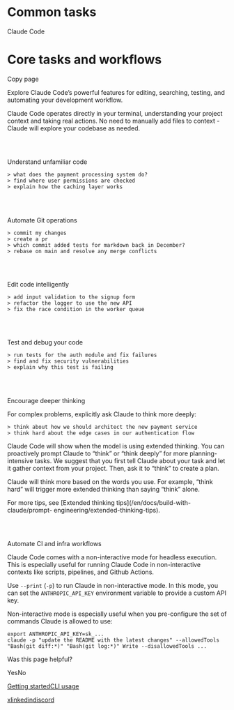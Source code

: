# Common tasks

Claude Code

# Core tasks and workflows

Copy page

Explore Claude Code’s powerful features for editing, searching, testing, and
automating your development workflow.

Claude Code operates directly in your terminal, understanding your project
context and taking real actions. No need to manually add files to context -
Claude will explore your codebase as needed.

##

​

Understand unfamiliar code

    
    
    > what does the payment processing system do?
    > find where user permissions are checked
    > explain how the caching layer works
    

##

​

Automate Git operations

    
    
    > commit my changes
    > create a pr
    > which commit added tests for markdown back in December?
    > rebase on main and resolve any merge conflicts
    

##

​

Edit code intelligently

    
    
    > add input validation to the signup form
    > refactor the logger to use the new API
    > fix the race condition in the worker queue
    

##

​

Test and debug your code

    
    
    > run tests for the auth module and fix failures
    > find and fix security vulnerabilities
    > explain why this test is failing
    

##

​

Encourage deeper thinking

For complex problems, explicitly ask Claude to think more deeply:

    
    
    > think about how we should architect the new payment service
    > think hard about the edge cases in our authentication flow
    

Claude Code will show when the model is using extended thinking. You can
proactively prompt Claude to “think” or “think deeply” for more planning-
intensive tasks. We suggest that you first tell Claude about your task and let
it gather context from your project. Then, ask it to “think” to create a plan.

Claude will think more based on the words you use. For example, “think hard”
will trigger more extended thinking than saying “think” alone.

For more tips, see [Extended thinking tips](/en/docs/build-with-claude/prompt-
engineering/extended-thinking-tips).

##

​

Automate CI and infra workflows

Claude Code comes with a non-interactive mode for headless execution. This is
especially useful for running Claude Code in non-interactive contexts like
scripts, pipelines, and Github Actions.

Use `--print` (`-p`) to run Claude in non-interactive mode. In this mode, you
can set the `ANTHROPIC_API_KEY` environment variable to provide a custom API
key.

Non-interactive mode is especially useful when you pre-configure the set of
commands Claude is allowed to use:

    
    
    export ANTHROPIC_API_KEY=sk_...
    claude -p "update the README with the latest changes" --allowedTools "Bash(git diff:*)" "Bash(git log:*)" Write --disallowedTools ...
    

Was this page helpful?

YesNo

[Getting started](/en/docs/claude-code/getting-started)[CLI
usage](/en/docs/claude-code/cli-usage)

[x](https://x.com/AnthropicAI)[linkedin](https://www.linkedin.com/company/anthropicresearch)[discord](https://www.anthropic.com/discord)

